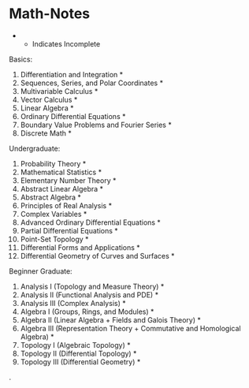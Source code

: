 # Math-Notes


* - Indicates Incomplete


Basics:
1. Differentiation and Integration *
2. Sequences, Series, and Polar Coordinates *
3. Multivariable Calculus *
4. Vector Calculus *
5. Linear Algebra *
6. Ordinary Differential Equations *
7. Boundary Value Problems and Fourier Series *
8. Discrete Math *

Undergraduate:
1. Probability Theory *
2. Mathematical Statistics *
3. Elementary Number Theory *
4. Abstract Linear Algebra *
5. Abstract Algebra *
7. Principles of Real Analysis *
9. Complex Variables *
10. Advanced Ordinary Differential Equations *
11. Partial Differential Equations *
12. Point-Set Topology *
13. Differential Forms and Applications *
14. Differential Geometry of Curves and Surfaces *


Beginner Graduate:
1. Analysis I (Topology and Measure Theory) *
2. Analysis II (Functional Analysis and PDE) *
3. Analysis III (Complex Analysis) * 
4. Algebra I (Groups, Rings, and Modules) *
5. Algebra II (Linear Algebra + Fields and Galois Theory) *
6. Algebra III (Representation Theory + Commutative and Homological Algebra) *
7. Topology I (Algebraic Topology) *
8. Topology II (Differential Topology) *
9. Topology III (Differential Geometry) *






   











       

    
  .   













